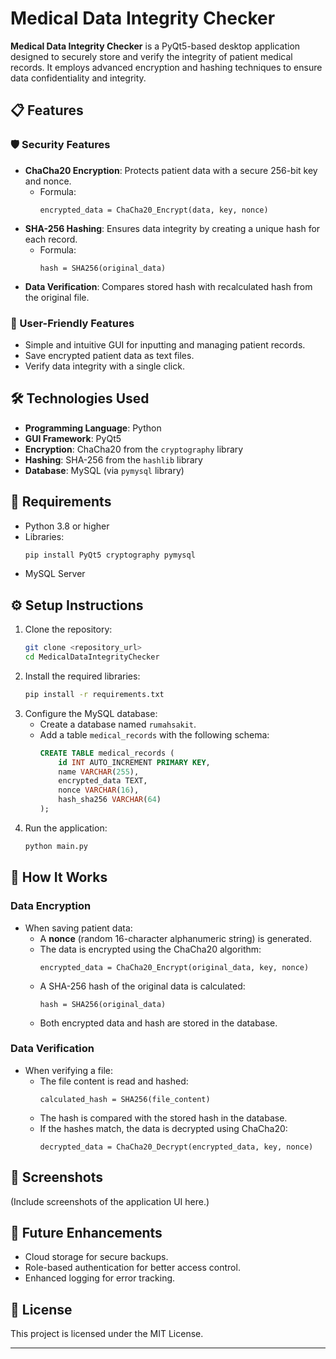 # Medical Data Integrity Checker  

**Medical Data Integrity Checker** is a PyQt5-based desktop application designed to securely store and verify the integrity of patient medical records. It employs advanced encryption and hashing techniques to ensure data confidentiality and integrity.  

## 📋 Features  
### 🛡️ Security Features  
- **ChaCha20 Encryption**: Protects patient data with a secure 256-bit key and nonce.  
  - Formula:  
    ```
    encrypted_data = ChaCha20_Encrypt(data, key, nonce)
    ```
- **SHA-256 Hashing**: Ensures data integrity by creating a unique hash for each record.  
  - Formula:  
    ```
    hash = SHA256(original_data)
    ```
- **Data Verification**: Compares stored hash with recalculated hash from the original file.  

### 🌟 User-Friendly Features  
- Simple and intuitive GUI for inputting and managing patient records.  
- Save encrypted patient data as text files.  
- Verify data integrity with a single click.  

## 🛠️ Technologies Used  
- **Programming Language**: Python  
- **GUI Framework**: PyQt5  
- **Encryption**: ChaCha20 from the `cryptography` library  
- **Hashing**: SHA-256 from the `hashlib` library  
- **Database**: MySQL (via `pymysql` library)  

## 📌 Requirements  
- Python 3.8 or higher  
- Libraries:  
  ```bash
  pip install PyQt5 cryptography pymysql
  ```  
- MySQL Server  

## ⚙️ Setup Instructions  
1. Clone the repository:  
   ```bash
   git clone <repository_url>
   cd MedicalDataIntegrityChecker
   ```  
2. Install the required libraries:  
   ```bash
   pip install -r requirements.txt
   ```  
3. Configure the MySQL database:  
   - Create a database named `rumahsakit`.  
   - Add a table `medical_records` with the following schema:  
     ```sql
     CREATE TABLE medical_records (
         id INT AUTO_INCREMENT PRIMARY KEY,
         name VARCHAR(255),
         encrypted_data TEXT,
         nonce VARCHAR(16),
         hash_sha256 VARCHAR(64)
     );
     ```  
4. Run the application:  
   ```bash
   python main.py
   ```  

## 📖 How It Works  
### Data Encryption  
- When saving patient data:  
  - A **nonce** (random 16-character alphanumeric string) is generated.  
  - The data is encrypted using the ChaCha20 algorithm:  
    ```
    encrypted_data = ChaCha20_Encrypt(original_data, key, nonce)
    ```
  - A SHA-256 hash of the original data is calculated:  
    ```
    hash = SHA256(original_data)
    ```
  - Both encrypted data and hash are stored in the database.  

### Data Verification  
- When verifying a file:  
  - The file content is read and hashed:  
    ```
    calculated_hash = SHA256(file_content)
    ```
  - The hash is compared with the stored hash in the database.  
  - If the hashes match, the data is decrypted using ChaCha20:  
    ```
    decrypted_data = ChaCha20_Decrypt(encrypted_data, key, nonce)
    ```

## 📸 Screenshots  
(Include screenshots of the application UI here.)  

## 🚀 Future Enhancements  
- Cloud storage for secure backups.  
- Role-based authentication for better access control.  
- Enhanced logging for error tracking.  

## 📜 License  
This project is licensed under the MIT License.  

---
